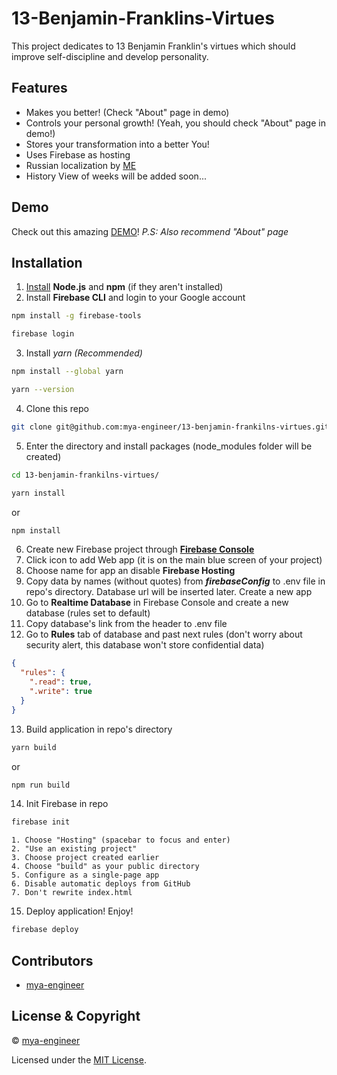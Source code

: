 # 13-Benjamin-Franklins-Virtues

This project dedicates to 13 Benjamin Franklin's virtues which should improve self-discipline and develop personality.

## Features

- Makes you better! (Check "About" page in demo)
- Controls your personal growth! (Yeah, you should check "About" page in demo!)
- Stores your transformation into a better You!
- Uses Firebase as hosting
- Russian localization by [ME](https://github.com/mya-engineer)
- History View of weeks will be added soon...

## Demo

Check out this amazing [DEMO](https://benjamin-8c601.web.app/)!
_P.S: Also recommend "About" page_

## Installation

1. [Install](https://docs.npmjs.com/downloading-and-installing-node-js-and-npm) **Node.js** and **npm** (if they aren't installed)
2. Install **Firebase CLI** and login to your Google account

```sh
npm install -g firebase-tools
```

```sh
firebase login
```

3. Install _yarn_ _(Recommended)_

```sh
npm install --global yarn
```

```sh
yarn --version
```

4. Clone this repo

```sh
git clone git@github.com:mya-engineer/13-benjamin-frankilns-virtues.git
```

5. Enter the directory and install packages (node_modules folder will be created)

```sh
cd 13-benjamin-frankilns-virtues/
```

```sh
yarn install
```

or

```sh
npm install
```

6. Create new Firebase project through [**Firebase Console**](https://console.firebase.google.com/)
7. Click icon to add Web app (it is on the main blue screen of your project)
8. Choose name for app an disable **Firebase Hosting**
9. Copy data by names (without quotes) from **_firebaseConfig_** to .env file in repo's directory. Database url will be inserted later. Create a new app
10. Go to **Realtime Database** in Firebase Console and create a new database (rules set to default)
11. Copy database's link from the header to .env file
12. Go to **Rules** tab of database and past next rules (don't worry about security alert, this database won't store confidential data)

```json
{
  "rules": {
    ".read": true,
    ".write": true
  }
}
```

13. Build application in repo's directory

```sh
yarn build
```

or

```sh
npm run build
```

14. Init Firebase in repo

```sh
firebase init
```

    1. Choose "Hosting" (spacebar to focus and enter)
    2. "Use an existing project"
    3. Choose project created earlier
    4. Choose "build" as your public directory
    5. Configure as a single-page app
    6. Disable automatic deploys from GitHub
    7. Don't rewrite index.html

15. Deploy application! Enjoy!

```sh
firebase deploy
```

## Contributors

- [mya-engineer](https://github.com/mya-engineer)

## License & Copyright

© [mya-engineer](https://github.com/mya-engineer)

Licensed under the [MIT License](LICENSE).
